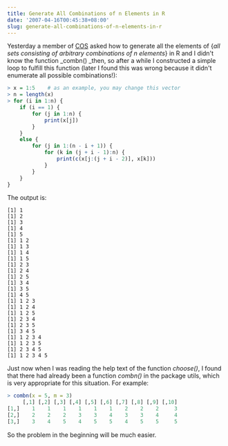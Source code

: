 ```yaml
---
title: Generate All Combinations of n Elements in R
date: '2007-04-16T00:45:38+08:00'
slug: generate-all-combinations-of-n-elements-in-r
---
```


Yesterday a member of [COS](https://cosx.org/) asked how to generate all the elements of {_all sets consisting of arbitrary combinations of n elements_} in R and I didn't know the function _combn() _then, so after a while I constructed a simple loop to fulfill this function (later I found this was wrong because it didn't enumerate all possible combinations!):

```r
> x = 1:5    # as an example, you may change this vector
> n = length(x)
> for (i in 1:n) {
    if (i == 1) {
        for (j in 1:n) {
            print(x[j])
        }
    }
    else {
        for (j in 1:(n - i + 1)) {
            for (k in (j + i - 1):n) {
                print(c(x[j:(j + i - 2)], x[k]))
            }
        }
    }
}
```

The output is:

```    
[1] 1
[1] 2
[1] 3
[1] 4
[1] 5
[1] 1 2
[1] 1 3
[1] 1 4
[1] 1 5
[1] 2 3
[1] 2 4
[1] 2 5
[1] 3 4
[1] 3 5
[1] 4 5
[1] 1 2 3
[1] 1 2 4
[1] 1 2 5
[1] 2 3 4
[1] 2 3 5
[1] 3 4 5
[1] 1 2 3 4
[1] 1 2 3 5
[1] 2 3 4 5
[1] 1 2 3 4 5
```

Just now when I was reading the help text of the function _choose()_, I found that there had already been a function _combn()_ in the package utils, which is very appropriate for this situation. For example:

```r
> combn(x = 5, m = 3)
     [,1] [,2] [,3] [,4] [,5] [,6] [,7] [,8] [,9] [,10]
[1,]    1    1    1    1    1    1    2    2    2     3
[2,]    2    2    2    3    3    4    3    3    4     4
[3,]    3    4    5    4    5    5    4    5    5     5
```

So the problem in the beginning will be much easier.
